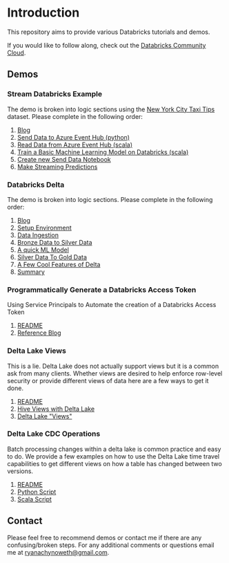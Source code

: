 # Introduction

This repository aims to provide various Databricks tutorials and demos.  

If you would like to follow along, check out the [Databricks Community Cloud](https://community.cloud.databricks.com/).

## Demos

### Stream Databricks Example
The demo is broken into logic sections using the [New York City Taxi Tips](https://www.kaggle.com/dhimananubhav/predicting-taxi-tip-rates-in-nyc) dataset. Please complete in the following order:  
1. [Blog](https://github.com/ryanchynoweth44/DatabricksContent/blob/master/blogs/StreamingDatabricksBlog.md)
1. [Send Data to Azure Event Hub (python)](./streaming_walkthrough/Docs/01_SendStreamingWithDatabricks.md)
1. [Read Data from Azure Event Hub (scala)](./streaming_walkthrough/Docs/02_ReadStreamingData.md)
1. [Train a Basic Machine Learning Model on Databricks (scala)](./streaming_walkthrough/Docs/03_TrainMachineLearningModel.md)
1. [Create new Send Data Notebook](./streaming_walkthrough/Docs/04_ModifedStreamingData.md)
1. [Make Streaming Predictions](./streaming_walkthrough/Docs/05_MakeStreamingPredictions.md)


### Databricks Delta 
The demo is broken into logic sections. Please complete in the following order:  
1. [Blog](https://github.com/ryanchynoweth44/DatabricksContent/blob/master/blogs/DatabricksDelta.md)
1. [Setup Environment](./delta_lake/Docs/01_CreateEnironment.md)
1. [Data Ingestion](./delta_lake/Docs/02_SetupDataIngestion.md)
1. [Bronze Data to Silver Data](./delta_lake/Docs/03_BronzeToSilver.md)
1. [A quick ML Model](./delta_lake/Docs/04_MachineLearningWithDeltaLake.md)
1. [Silver Data To Gold Data](./delta_lake/Docs/05_SilverToGold.md)
1. [A Few Cool Features of Delta](./delta_lake/Docs/06_DeltaFeatures.md)
1. [Summary](./delta_lake/Docs/07_Summary.md)


### Programmatically Generate a Databricks Access Token
Using Service Principals to Automate the creation of a Databricks Access Token
1. [README](./generate_access_token)
1. [Reference Blog](https://cloudarchitected.com/2020/01/using-azure-ad-with-the-azure-databricks-api/)



### Delta Lake Views
This is a lie. Delta Lake does not actually support views but it is a common ask from many clients. Whether views are desired to help enforce row-level security or provide different views of data here are a few ways to get it done.
1. [README](./delta_lake_views)  
1. [Hive Views with Delta Lake](./delta_lake_views/HiveViews.py)
1. [Delta Lake "Views"](./delta_lake_views/DeltaLakeTablesAsViews.py)


### Delta Lake CDC Operations  
Batch processing changes within a delta lake is common practice and easy to do. We provide a few examples on how to use the Delta Lake time travel capabilities to get different views on how a table has changed between two versions. 
1. [README](./delta_lake_cdc)
1. [Python Script](./delta_lake_cdc/cdc_example_python.py)
1. [Scala Script](./delta_lake_cdc/cdc_example_scala.scala)

## Contact
Please feel free to recommend demos or contact me if there are any confusing/broken steps. For any additional comments or questions email me at ryanachynoweth@gmail.com. 
